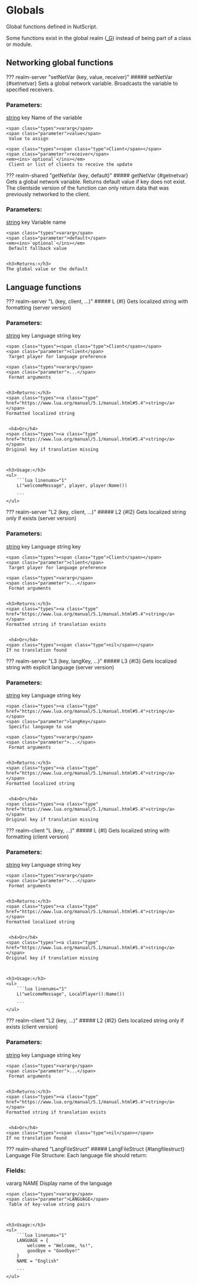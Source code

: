 # Globals
Global functions defined in NutScript.

Some functions exist in the global realm ([_G](https://www.lua.org/pil/14.html)) instead of being part of a class or module.
## Networking global functions

??? realm-server "<a id=setNetVar></a>setNetVar (key, value, receiver)"
    ##### setNetVar {#setnetvar}
    Sets a global network variable.
	 Broadcasts the variable to specified receivers.
    <h3>Parameters:</h3>
    <span class="types"><a class="type" href="https://www.lua.org/manual/5.1/manual.html#5.4">string</a></span>
    <span class="parameter">key</span>
     Name of the variable

    <span class="types">vararg</span>
    <span class="parameter">value</span>
     Value to assign

    <span class="types"><span class="type">Client</span></span>
    <span class="parameter">receiver</span>
    <em><ins>`optional`</ins></em>
     Client or list of clients to receive the update



??? realm-shared "<a id=getNetVar></a>getNetVar (key, default)"
    ##### getNetVar {#getnetvar}
    Gets a global network variable.  Returns default value if key does not exist.
	 The clientside version of the function can only return data that was previously networked to the client.
    <h3>Parameters:</h3>
    <span class="types"><a class="type" href="https://www.lua.org/manual/5.1/manual.html#5.4">string</a></span>
    <span class="parameter">key</span>
     Variable name

    <span class="types">vararg</span>
    <span class="parameter">default</span>
    <em><ins>`optional`</ins></em>
     Default fallback value


    <h3>Returns:</h3>
    The global value or the default



## Language functions

??? realm-server "<a id=L></a>L (key, client, ...)"
    ##### L {#l}
    Gets localized string with formatting (server version)
    <h3>Parameters:</h3>
    <span class="types"><a class="type" href="https://www.lua.org/manual/5.1/manual.html#5.4">string</a></span>
    <span class="parameter">key</span>
     Language string key

    <span class="types"><span class="type">Client</span></span>
    <span class="parameter">client</span>
     Target player for language preference

    <span class="types">vararg</span>
    <span class="parameter">...</span>
     Format arguments


    <h3>Returns:</h3>
    <span class="types"><a class="type" href="https://www.lua.org/manual/5.1/manual.html#5.4">string</a></span>
    Formatted localized string


     <h4>Or</h4>
    <span class="types"><a class="type" href="https://www.lua.org/manual/5.1/manual.html#5.4">string</a></span>
    Original key if translation missing



    <h3>Usage:</h3>
    <ul>
        ```lua linenums="1"
        L("welcomeMessage", player, player:Name())

        ```
    </ul>
??? realm-server "<a id=L2></a>L2 (key, client, ...)"
    ##### L2 {#l2}
    Gets localized string only if exists (server version)
    <h3>Parameters:</h3>
    <span class="types"><a class="type" href="https://www.lua.org/manual/5.1/manual.html#5.4">string</a></span>
    <span class="parameter">key</span>
     Language string key

    <span class="types"><span class="type">Client</span></span>
    <span class="parameter">client</span>
     Target player for language preference

    <span class="types">vararg</span>
    <span class="parameter">...</span>
     Format arguments


    <h3>Returns:</h3>
    <span class="types"><a class="type" href="https://www.lua.org/manual/5.1/manual.html#5.4">string</a></span>
    Formatted string if translation exists


     <h4>Or</h4>
    <span class="types"><span class="type">nil</span></span>
    If no translation found



??? realm-server "<a id=L3></a>L3 (key, langKey, ...)"
    ##### L3 {#l3}
    Gets localized string with explicit language (server version)
    <h3>Parameters:</h3>
    <span class="types"><a class="type" href="https://www.lua.org/manual/5.1/manual.html#5.4">string</a></span>
    <span class="parameter">key</span>
     Language string key

    <span class="types"><a class="type" href="https://www.lua.org/manual/5.1/manual.html#5.4">string</a></span>
    <span class="parameter">langKey</span>
     Specific language to use

    <span class="types">vararg</span>
    <span class="parameter">...</span>
     Format arguments


    <h3>Returns:</h3>
    <span class="types"><a class="type" href="https://www.lua.org/manual/5.1/manual.html#5.4">string</a></span>
    Formatted localized string


     <h4>Or</h4>
    <span class="types"><a class="type" href="https://www.lua.org/manual/5.1/manual.html#5.4">string</a></span>
    Original key if translation missing



??? realm-client "<a id=L></a>L (key, ...)"
    ##### L {#l}
    Gets localized string with formatting (client version)
    <h3>Parameters:</h3>
    <span class="types"><a class="type" href="https://www.lua.org/manual/5.1/manual.html#5.4">string</a></span>
    <span class="parameter">key</span>
     Language string key

    <span class="types">vararg</span>
    <span class="parameter">...</span>
     Format arguments


    <h3>Returns:</h3>
    <span class="types"><a class="type" href="https://www.lua.org/manual/5.1/manual.html#5.4">string</a></span>
    Formatted localized string


     <h4>Or</h4>
    <span class="types"><a class="type" href="https://www.lua.org/manual/5.1/manual.html#5.4">string</a></span>
    Original key if translation missing



    <h3>Usage:</h3>
    <ul>
        ```lua linenums="1"
        L("welcomeMessage", LocalPlayer():Name())

        ```
    </ul>
??? realm-client "<a id=L2></a>L2 (key, ...)"
    ##### L2 {#l2}
    Gets localized string only if exists (client version)
    <h3>Parameters:</h3>
    <span class="types"><a class="type" href="https://www.lua.org/manual/5.1/manual.html#5.4">string</a></span>
    <span class="parameter">key</span>
     Language string key

    <span class="types">vararg</span>
    <span class="parameter">...</span>
     Format arguments


    <h3>Returns:</h3>
    <span class="types"><a class="type" href="https://www.lua.org/manual/5.1/manual.html#5.4">string</a></span>
    Formatted string if translation exists


     <h4>Or</h4>
    <span class="types"><span class="type">nil</span></span>
    If no translation found



??? realm-shared "<a id=LangFileStruct></a>LangFileStruct"
    ##### LangFileStruct {#langfilestruct}
    Language File Structure:
	 Each language file should return:
    <h3>Fields:</h3>
    <span class="types">vararg</span>
    <span class="parameter">NAME</span>
     Display name of the language

    <span class="types">vararg</span>
    <span class="parameter">LANGUAGE</span>
     Table of key-value string pairs



    <h3>Usage:</h3>
    <ul>
        ```lua linenums="1"
        LANGUAGE = {
		    welcome = "Welcome, %s!",
		    goodbye = "Goodbye!"
		}
		NAME = "English"

        ```
    </ul>
